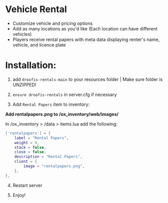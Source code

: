 
# Vehicle Rental 
- Customize vehicle and pricing options
- Add as many locations as you'd like (Each location can have different vehicles)
- Players receive rental papers with meta data displaying renter's name, vehicle, and licence plate


# Installation:

1. add `droofis-rentals-main` to your resources folder | Make sure folder is UNZIPPED!

2. `ensure droofis-rentals` in server.cfg if necessary

3. Add `Rental Papers` item to inventory:

**Add rentalpapers.png to /ox_inventory/web/images/**

In /ox_inventory > /data > items.lua add the following:

```lua
['rentalpapers'] = {
    label = "Rental Papers",
    weight = 0,
    stack = false,
    close = false,
    description = "Rental Papers",
    client = {
        image = "rentalpapers.png",
    },
},
```
4. Restart server

5. Enjoy!
